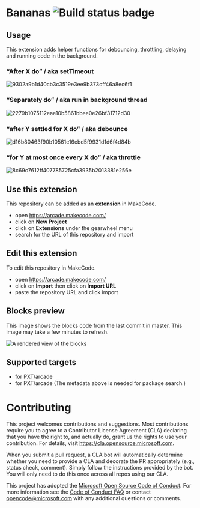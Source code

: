 # Bananas ![Build status badge](https://github.com/microsoft/arcade-timers/workflows/MakeCode/badge.svg)

## Usage

This extension adds helper functions for debouncing, throttling, delaying and running code in the background.

### “After X do” / aka setTimeout

![9302a9b1d40cb3c3519e3ee9b373cff46a8ec6f1](https://user-images.githubusercontent.com/6453828/90668526-10a23080-e205-11ea-90a6-61de42c24745.gif)

### “Separately do” / aka run in background thread

![2279b1075112eae10b5861bbee0e26bf31712d30](https://user-images.githubusercontent.com/6453828/90668527-11d35d80-e205-11ea-91a5-2504873a3a8d.gif)

### “after Y settled for X do” / aka debounce

![d16b80463f90b10561e16ebd5f9931d1d6f4d84b](https://user-images.githubusercontent.com/6453828/90668533-13048a80-e205-11ea-97ed-5db7e795de58.gif)

### “for Y at most once every X do” / aka throttle

![8c69c7612ff407785725cfa3935b2013381e256e](https://user-images.githubusercontent.com/6453828/90668535-1435b780-e205-11ea-9b57-9814f1d6f5f7.gif)


## Use this extension

This repository can be added as an **extension** in MakeCode.

* open https://arcade.makecode.com/
* click on **New Project**
* click on **Extensions** under the gearwheel menu
* search for the URL of this repository and import

## Edit this extension

To edit this repository in MakeCode.

* open https://arcade.makecode.com/
* click on **Import** then click on **Import URL**
* paste the repository URL and click import

## Blocks preview

This image shows the blocks code from the last commit in master.
This image may take a few minutes to refresh.

![A rendered view of the blocks](https://github.com/microsoft/arcade-timers/raw/master/.makecode/blocks.png)

## Supported targets

* for PXT/arcade
* for PXT/arcade
(The metadata above is needed for package search.)

# Contributing

This project welcomes contributions and suggestions.  Most contributions require you to agree to a
Contributor License Agreement (CLA) declaring that you have the right to, and actually do, grant us
the rights to use your contribution. For details, visit https://cla.opensource.microsoft.com.

When you submit a pull request, a CLA bot will automatically determine whether you need to provide
a CLA and decorate the PR appropriately (e.g., status check, comment). Simply follow the instructions
provided by the bot. You will only need to do this once across all repos using our CLA.

This project has adopted the [Microsoft Open Source Code of Conduct](https://opensource.microsoft.com/codeofconduct/).
For more information see the [Code of Conduct FAQ](https://opensource.microsoft.com/codeofconduct/faq/) or
contact [opencode@microsoft.com](mailto:opencode@microsoft.com) with any additional questions or comments.
